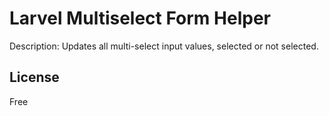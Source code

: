 Larvel Multiselect Form Helper
==============================

Description: Updates all multi-select input values, selected or not selected.

License
-------

Free